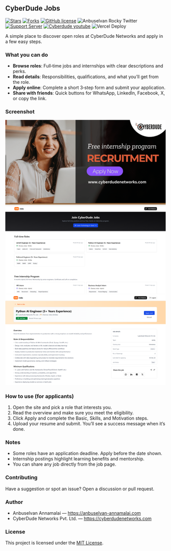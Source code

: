 ## CyberDude Jobs

[![Stars](https://img.shields.io/github/stars/anburocky3/cyberdude-jobs)](https://github.com/anburocky3/cyberdude-jobs)
[![Forks](https://img.shields.io/github/forks/anburocky3/cyberdude-jobs)](https://github.com/anburocky3/cyberdude-jobs)
[![GitHub license](https://img.shields.io/github/license/anburocky3/cyberdude-jobs)](https://github.com/anburocky3/cyberdude-jobs)
![Anbuselvan Rocky Twitter](https://img.shields.io/twitter/url?style=social&url=https%3A%2F%2Fgithub.com%2Fanburocky3%2Fcyberdude-jobs)
[![Support Server](https://img.shields.io/discord/742347296091537448.svg?label=Discord&logo=Discord&colorB=7289da)](https://discord.gg/6ktMR65YMy)
[![Cyberdude youtube](https://img.shields.io/youtube/channel/subscribers/UCteUj8bL1ppZcS70UCWrVfw?style=social)](https://www.youtube.com/c/cyberdudenetworks) ![Vercel Deploy](https://deploy-badge.vercel.app/vercel/cyberdude-jobs?style=plastic&name=Live%3A)

A simple place to discover open roles at CyberDude Networks and apply in a few easy steps.

### What you can do

- **Browse roles**: Full‑time jobs and internships with clear descriptions and perks.
- **Read details**: Responsibilities, qualifications, and what you’ll get from the role.
- **Apply online**: Complete a short 3‑step form and submit your application.
- **Share with friends**: Quick buttons for WhatsApp, LinkedIn, Facebook, X, or copy the link.

### Screenshot

![CyberDude Jobs](/public/cyberdude-jobs-banner.png)
![CyberDude Jobs homepage](/screenshots/1.png)
![CyberDude Jobs detail](/screenshots/2.png)

### How to use (for applicants)

1. Open the site and pick a role that interests you.
2. Read the overview and make sure you meet the eligibility.
3. Click Apply and complete the Basic, Skills, and Motivation steps.
4. Upload your resume and submit. You’ll see a success message when it’s done.

### Notes

- Some roles have an application deadline. Apply before the date shown.
- Internship postings highlight learning benefits and mentorship.
- You can share any job directly from the job page.

### Contributing

Have a suggestion or spot an issue? Open a discussion or pull request.

### Author

- Anbuselvan Annamalai — https://anbuselvan-annamalai.com
- CyberDude Networks Pvt. Ltd. — https://cyberdudenetworks.com

### License

This project is licensed under the [MIT License](LICENSE).
